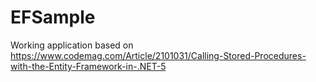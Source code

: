 # EFSample
Working application based on https://www.codemag.com/Article/2101031/Calling-Stored-Procedures-with-the-Entity-Framework-in-.NET-5
